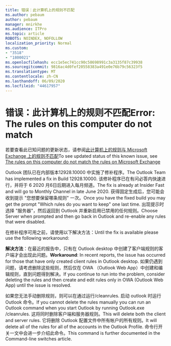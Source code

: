 ```yaml
---
title: 错误：此计算机上的规则不匹配
ms.author: pebaum
author: pebaum
manager: mnirkhe
ms.audience: ITPro
ms.topic: article
ROBOTS: NOINDEX, NOFOLLOW
localization_priority: Normal
ms.custom:
- "3518"
- "1800021"
ms.openlocfilehash: ecc1e5ec741cc90c58698991c3a3135f87c39938
ms.sourcegitcommit: 9816ac4d0fef20558383a491e0e76b79c56323f5
ms.translationtype: MT
ms.contentlocale: zh-CN
ms.lasthandoff: 06/09/2020
ms.locfileid: "44617957"
---
```

# <a name="error-the-rules-on-this-computer-do-not-match"></a><span data-ttu-id="81ec1-102">错误：此计算机上的规则不匹配</span><span class="sxs-lookup"><span data-stu-id="81ec1-102">Error: The rules on this computer do not match</span></span>

<span data-ttu-id="81ec1-103">若要查看此已知问题的更新状态，请参阅[此计算机上的规则与 Microsoft Exchange 上的规则不匹配](https://support.office.com/article/d032e037-b224-429e-b325-633afde9b5f0)</span><span class="sxs-lookup"><span data-stu-id="81ec1-103">To see updated status of this known issue, see [The rules on this computer do not match the rules on Microsoft Exchange](https://support.office.com/article/d032e037-b224-429e-b325-633afde9b5f0)</span></span>

<span data-ttu-id="81ec1-104">Outlook 团队已在内部版本12928.10000 中实施了修补程序。</span><span class="sxs-lookup"><span data-stu-id="81ec1-104">The Outlook Team has implemented a fix in Build 12928.10000.</span></span> <span data-ttu-id="81ec1-105">该修补程序已在有问必答内快速进行，并将于 6 2020 月6日后期进入每月频道。</span><span class="sxs-lookup"><span data-stu-id="81ec1-105">The fix is already at Insider Fast and will go to Monthly Channel in late June 2020.</span></span> <span data-ttu-id="81ec1-106">获得固定生成后，您可能会收到提示 "您想要保留哪条规则" 一次。</span><span class="sxs-lookup"><span data-stu-id="81ec1-106">Once you have the fixed build you may get the prompt "Which rules do you want to keep" one last time.</span></span> <span data-ttu-id="81ec1-107">出现提示时选择 "服务器"，然后返回到 Outlook 并重新启用已禁用的任何规则。</span><span class="sxs-lookup"><span data-stu-id="81ec1-107">Choose Server when prompted and then go back in Outlook and re-enable any rules that were disabled.</span></span>

<span data-ttu-id="81ec1-108">在修补程序可用之前，请使用以下解决方法：</span><span class="sxs-lookup"><span data-stu-id="81ec1-108">Until the fix is available please use the following workaround:</span></span>

<span data-ttu-id="81ec1-109">**解决方法**：在最近的报告中，只有在 Outlook desktop 中创建了客户端规则的客户端才会出现此问题。</span><span class="sxs-lookup"><span data-stu-id="81ec1-109">**Workaround**: In recent reports, the issue has occurred for those that have only created client rules in Outlook desktop.</span></span> <span data-ttu-id="81ec1-110">如果仍遇到问题，请考虑删除这些规则，然后仅在 OWA （Outlook Web App）中创建和编辑规则，直到问题得到解决。</span><span class="sxs-lookup"><span data-stu-id="81ec1-110">If you continue to run into the problem, consider deleting the rules and then create and edit rules only in OWA (Outlook Web App) until the issue is resolved.</span></span>

<span data-ttu-id="81ec1-111">如果您无法手动删除规则，则可以在通过运行/cleanrules. 启动 outlook 时运行 Outlook 命令。</span><span class="sxs-lookup"><span data-stu-id="81ec1-111">If you cannot delete the rules manually you can run an Outlook command when you start Outlook by running Outlook.exe /cleanrules.</span></span> <span data-ttu-id="81ec1-112">这将同时删除客户端和服务器规则。</span><span class="sxs-lookup"><span data-stu-id="81ec1-112">This will delete both the client and server rules.</span></span> <span data-ttu-id="81ec1-113">它将删除 Outlook 配置文件中所有帐户的所有规则。</span><span class="sxs-lookup"><span data-stu-id="81ec1-113">It will delete all of the rules for all of the accounts in the Outlook Profile.</span></span> <span data-ttu-id="81ec1-114">命令行开关一文中会进一步介绍此命令。</span><span class="sxs-lookup"><span data-stu-id="81ec1-114">This command is further documented in the Command-line switches  article.</span></span>